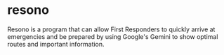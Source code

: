 # resono

Resono is a program that can allow First Responders to quickly arrive at emergencies and be prepared by using Google's Gemini to show optimal routes and important information.
